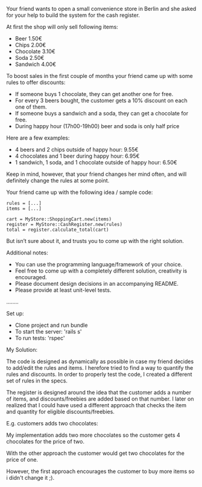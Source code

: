 Your friend wants to open a small convenience store in Berlin and she asked for your help to build the system for the cash register.

At first the shop will only sell following items:

- Beer 1.50€
- Chips 2.00€
- Chocolate 3.10€
- Soda 2.50€
- Sandwich 4.00€

To boost sales in the first couple of months your friend came up with some rules to offer discounts:

- If someone buys 1 chocolate, they can get another one for free.
- For every 3 beers bought, the customer gets a 10% discount on each one of them.
- If someone buys a sandwich and a soda, they can get a chocolate for free.
- During happy hour (17h00-19h00) beer and soda is only half price

Here are a few examples:

- 4 beers and 2 chips outside of happy hour: 9.55€
- 4 chocolates and 1 beer during happy hour: 6.95€
- 1 sandwich, 1 soda, and 1 chocolate outside of happy hour: 6.50€

Keep in mind, however, that your friend changes her mind often, and will definitely change the rules at some point.

Your friend came up with the following idea / sample code:

```
rules = [...]
items = [...]

cart = MyStore::ShoppingCart.new(items)
register = MyStore::CashRegister.new(rules)
total = register.calculate_total(cart)
```

But isn’t sure about it, and trusts you to come up with the right solution.

Additional notes:

* You can use the programming language/framework of your choice.
* Feel free to come up with a completely different solution, creativity is encouraged.
* Please document design decisions in an accompanying README.
* Please provide at least unit-level tests.

........

Set up:

* Clone project and run bundle
* To start the server: 'rails s'
* To run tests: 'rspec'

My Solution:

The code is designed as dynamically as possible in case my friend decides to add/edit the rules and items. I herefore tried to find a way to quantify the rules and discounts. In order to properly test the code, I created a different set of rules in the specs.

The register is designed around the idea that the customer adds a number of items, and discounts/freebies are added based on that number. I later on realized that I could have used a different approach that checks the item and quantity for eligible discounts/freebies.

E.g. customers adds two chocolates:

My implementation adds two more chocolates so the customer gets 4 chocolates for the price of two.

With the other approach the customer would get two chocolates for the price of one.

However, the first approach encourages the customer to buy more items so i didn't change it ;).



